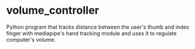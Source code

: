 # volume_controller
Python program that tracks distance between the user's thumb and index finger with mediapipe's hand tracking module and uses it to regulate computer's volume. 
